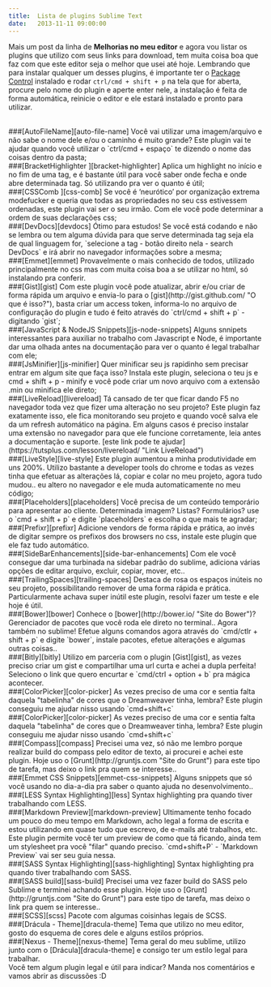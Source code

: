 ```yaml
---
title:  Lista de plugins Sublime Text
date:   2013-11-11 09:00:00
---
```


Mais um post da linha de **Melhorias no meu editor** e agora vou listar os plugins que utilizo com seus links para download, tem muita coisa boa que faz com que este editor seja o melhor que usei até hoje. Lembrando que para instalar qualquer um desses plugins, é importante ter o [Package Control](https://sublime.wbond.net/ "Package Control") instalado e rodar `ctrl/cmd + shift + p`  na tela que for aberta, procure pelo nome do plugin e aperte enter nele, a instalação é feita de forma automática, reinicie o editor e ele estará instalado e pronto para utilizar.

<br>
###[AutoFileName][auto-file-name]
Você vai utilizar uma imagem/arquivo e não sabe o nome dele e/ou o caminho é muito grande? Este plugin vai te ajudar quando você utilizar o `ctrl/cmd + espaço` te dizendo o nome das coisas dentro da pasta;

<br>
###[BracketHighlighter ][bracket-highlighter]
Aplica um highlight no início e no fim de uma tag, e é bastante útil para você saber onde fecha e onde abre determinada tag. Só utilizando pra ver o quanto é útil;

<br>
###[CSSComb ][css-comb]
Se você é ‘neurótico’ por organização extrema modefucker e queria que todas as propriedades no seu css estivessem ordenadas, este plugin vai ser o seu irmão. Com ele você pode determinar a ordem de suas declarações css;

<br>
###[DevDocs][devdocs]
Ótimo para estudos! Se você está codando e não se lembra ou tem alguma dúvida para que serve determinada tag seja ela de qual linguagem for, `selecione a tag - botão direito nela - search DevDocs` e irá abrir no navegador informações sobre a mesma;

<br>
###[Emmet][emmet]
Provavelmente o mais conhecido de todos, utilizado principalmente no css mas com muita coisa boa a se utilizar no html, só instalando pra conferir.

<br>
###[Gist][gist]
Com este plugin você pode atualizar, abrir e/ou criar de forma rápida um arquivo e envia-lo para o [gist](http://gist.github.com/ "O que é isso?"), basta criar um access token, informa-lo no arquivo de configuração do plugin e tudo é feito através do `ctrl/cmd + shift + p` - digitando `gist`;

<br>
###[JavaScript & NodeJS Snippets][js-node-snippets]
Alguns snnipets interessantes para auxiliar no trabalho com Javascript e Node, é importante dar uma olhada antes na documentação para ver o quanto é legal trabalhar com ele;

<br>
###[JsMinifier][js-minifier]
Quer minificar seu js rapidinho sem precisar entrar em algum site que faça isso? Instala este plugin, seleciona o teu js e cmd + shift + p - minify e você pode criar um novo arquivo com a extensão .min ou minifica ele direto;

<br>
###[LiveReload][livereload]
Tá cansado de ter que ficar dando F5 no navegador toda vez que fizer uma alteração no seu projeto? Este plugin faz exatamente isso, ele fica monitorando seu projeto e quando você salva ele da um refresh automático na página. Em alguns casos é preciso instalar uma extensão no navegador para que ele funcione corretamente, leia antes a documentação e suporte.
[este link pode te ajudar](https://tutsplus.com/lesson/livereload/ "Link LiveReload")

<br>
###[LiveStyle][live-style]
Este plugin aumentou a minha produtividade em uns 200%. Utilizo bastante a developer tools do chrome e todas as vezes tinha que efetuar as alterações lá, copiar e colar no meu projeto, agora tudo mudou.. eu altero no navegador e ele muda automaticamente no meu código;

<br>
###[Placeholders][placeholders]
Você precisa de um conteúdo temporário para apresentar ao cliente. Determinada imagem? Listas? Formulários? use o `cmd + shift + p` e digite `placeholders` e escolha o que mais te agradar;

<br>
###[Prefixr][prefixr]
Adicione vendors de forma rápida e prática, ao invés de digitar sempre os prefixos dos browsers no css, instale este plugin que ele faz tudo automático.

<br>
###[SideBarEnhancements][side-bar-enhancements]
Com ele você consegue dar uma turbinada na sidebar padrão do sublime, adiciona várias opções de editar arquivo, excluir, copiar, mover, etc..

<br>
###[TrailingSpaces][trailing-spaces]
Destaca de rosa os espaços inúteis no seu projeto, possibilitando remover de uma forma rápida e prática. Particularmente achava super inútil este plugin, resolvi fazer um teste e ele hoje é útil.

<br>
###[Bower][bower]
Conhece o [bower](http://bower.io/ "Site do Bower")? Gerenciador de pacotes que você roda ele direto no terminal.. Agora também no sublime! Efetue alguns comandos agora através do `cmd/ctlr + shift + p` e digite `bower`, instale pacotes, efetue alterações e algumas outras coisas..

<br>
###[Bitly][bitly]
Utilizo em parceria com o plugin [Gist][gist], as vezes preciso criar um gist e compartilhar uma url curta e achei a dupla perfeita! Seleciono o link que quero encurtar e `cmd/ctrl + option + b` pra mágica acontecer.

<br>
###[ColorPicker][color-picker]
As vezes preciso de uma cor e sentia falta daquela "tabelinha" de cores que o Dreamweaver tinha, lembra? Este plugin conseguiu me ajudar nisso usando `cmd+shift+c`

<br>
###[ColorPicker][color-picker]
As vezes preciso de uma cor e sentia falta daquela "tabelinha" de cores que o Dreamweaver tinha, lembra? Este plugin conseguiu me ajudar nisso usando `cmd+shift+c`

<br>
###[Compass][compass]
Precisei uma vez, só não me lembro porque realizar build do compass pelo editor de texto, ai procurei e achei este plugin. Hoje uso o [Grunt](http://gruntjs.com "Site do Grunt") para este tipo de tarefa, mas deixo o link pra quem se interesse..

<br>
###[Emmet CSS Snippets][emmet-css-snippets]
Alguns snippets que só você usando no dia-a-dia pra saber o quanto ajuda no desenvolvimento..

<br>
###[LESS Syntax Highlighting][less]
Syntax highlighting pra quando tiver trabalhando com LESS.

<br>
###[Markdown Preview][markdown-preview]
Ultimamente tenho focado um pouco do meu tempo em Markdown, acho legal a forma de escrita e estou utilizando em quase tudo que escrevo, de e-mails até trabalhos, etc. Este plugin permite você ter um preview de como que tá ficando, ainda tem um stylesheet pra você "filar" quando preciso. `cmd+shift+P` -  `Markdown Preview` vai ser seu guia nessa.

<br>
###[SASS Syntax Highlighting][sass-highlighting]
Syntax highlighting pra quando tiver trabalhando com SASS.

<br>
###[SASS build][sass-build]
Precisei uma vez fazer build do SASS pelo Sublime e terminei achando esse plugin. Hoje uso o [Grunt](http://gruntjs.com "Site do Grunt") para este tipo de tarefa, mas deixo o link pra quem se interesse..

<br>
###[SCSS][scss]
Pacote com algumas coisinhas legais de SCSS.

<br>
###[Drácula - Theme][dracula-theme]
Tema que utilizo no meu editor, gosto do esquema de cores dele e alguns estilos próprios.

<br>
###[Nexus - Theme][nexus-theme]
Tema geral do meu sublime, utilizo junto com o [Drácula][dracula-theme] e consigo ter um estilo legal para trabalhar.

<br>
Você tem algum plugin legal e útil para indicar? Manda nos comentários e vamos abrir as discussões :D




[auto-file-name]: https://github.com/BoundInCode/AutoFileName
[bracket-highlighter]: https://github.com/facelessuser/BracketHighlighter
[css-comb]: https://github.com/csscomb/csscomb
[devdocs]: https://github.com/vitorbritto/sublime-devdocs
[emmet]: https://github.com/sergeche/emmet-sublime
[gist]: https://github.com/condemil/Gist
[js-node-snippets]: https://github.com/zenorocha/sublime-javascript-snippets
[js-minifier]: https://github.com/cgutierrez/JsMinifier
[livereload]: https://github.com/dz0ny/LiveReload-sublimetext2
[live-style]: http://livestyle.emmet.io/
[placeholders]: https://github.com/mrmartineau/Placeholders
[prefixr]: https://github.com/sindresorhus/sublime-autoprefixer
[side-bar-enhancements]: https://github.com/titoBouzout/SideBarEnhancements
[trailing-spaces]: https://github.com/SublimeText/TrailingSpaces
[bower]: https://github.com/benschwarz/sublime-bower
[bitly]: https://github.com/the0ther/Sublime-Bitly
[color-picker]: https://github.com/weslly/ColorPicker
[compass]: https://github.com/whatwedo/Sublime-Text-2-Compass-Build-System
[emmet-css-snippets]: https://github.com/P233/Emmet-Css-Snippets-for-Sublime-Text-2
[less]: https://github.com/danro/Less-sublime
[markdown-preview]: https://github.com/revolunet/sublimetext-markdown-preview
[sass-highlighting]: https://github.com/nathos/sass-textmate-bundle
[sass-build]: https://github.com/jaumefontal/SASS-Build-SublimeText2
[scss]: https://github.com/MarioRicalde/SCSS.tmbundle
[dracula-theme]: https://github.com/zenorocha/dracula-theme
[nexus-theme]: https://github.com/EleazarCrusader/nexus-theme